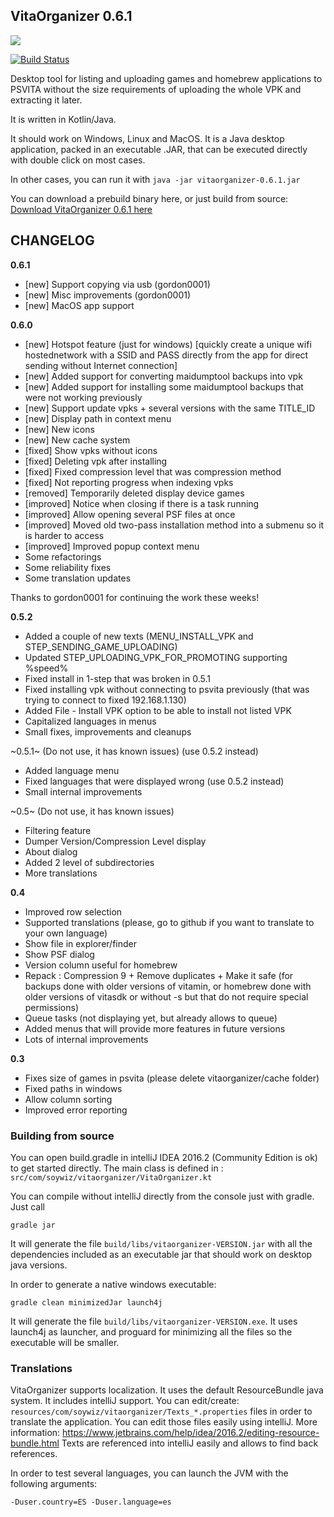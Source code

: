 ## VitaOrganizer 0.6.1

![](extra/screenshot-0.6.png)

[![Build Status](https://travis-ci.org/vitaorganizer/vitaorganizer.svg?branch=master)](https://travis-ci.org/vitaorganizer/vitaorganizer)

Desktop tool for listing and uploading games and homebrew applications to PSVITA without the size requirements
of uploading the whole VPK and extracting it later.

It is written in Kotlin/Java.

It should work on Windows, Linux and MacOS. It is a Java desktop application, packed in an executable .JAR, that
can be executed directly with double click on most cases.

In other cases, you can run it with `java -jar vitaorganizer-0.6.1.jar`

You can download a prebuild binary here, or just build from source:
[Download VitaOrganizer 0.6.1 here](https://github.com/vitaorganizer/vitaorganizer/releases/tag/0.6.1)

## CHANGELOG

**0.6.1**

* [new] Support copying via usb (gordon0001)
* [new] Misc improvements (gordon0001)
* [new] MacOS app support

**0.6.0**

* [new] Hotspot feature (just for windows) [quickly create a unique wifi hostednetwork with a SSID and PASS directly from the app for direct sending without Internet connection]
* [new] Added support for converting maidumptool backups into vpk
* [new] Added support for installing some maidumptool backups that were not working previously
* [new] Support update vpks + several versions with the same TITLE_ID
* [new] Display path in context menu
* [new] New icons
* [new] New cache system
* [fixed] Show vpks without icons
* [fixed] Deleting vpk after installing
* [fixed] Fixed compression level that was compression method
* [fixed] Not reporting progress when indexing vpks
* [removed] Temporarily deleted display device games
* [improved] Notice when closing if there is a task running
* [improved] Allow opening several PSF files at once
* [improved] Moved old two-pass installation method into a submenu so it is harder to access
* [improved] Improved popup context menu
* Some refactorings
* Some reliability fixes
* Some translation updates

Thanks to gordon0001 for continuing the work these weeks!

**0.5.2**

* Added a couple of new texts (MENU_INSTALL_VPK and STEP_SENDING_GAME_UPLOADING)
* Updated STEP_UPLOADING_VPK_FOR_PROMOTING supporting %speed%
* Fixed install in 1-step that was broken in 0.5.1
* Fixed installing vpk without connecting to psvita previously (that was trying to connect to fixed 192.168.1.130)
* Added File - Install VPK option to be able to install not listed VPK
* Capitalized languages in menus
* Small fixes, improvements and cleanups

~0.5.1~ (Do not use, it has known issues) (use 0.5.2 instead)

* Added language menu
* Fixed languages that were displayed wrong (use 0.5.2 instead)
* Small internal improvements

~0.5~ (Do not use, it has known issues)

* Filtering feature
* Dumper Version/Compression Level display
* About dialog
* Added 2 level of subdirectories
* More translations

**0.4**

* Improved row selection
* Supported translations (please, go to github if you want to translate to your own language)
* Show file in explorer/finder
* Show PSF dialog
* Version column useful for homebrew
* Repack : Compression 9 + Remove duplicates + Make it safe (for backups done with older versions of vitamin, or homebrew done with older versions of vitasdk or without -s but that do not require special permissions)
* Queue tasks (not displaying yet, but already allows to queue)
* Added menus that will provide more features in future versions
* Lots of internal improvements

**0.3**

* Fixes size of games in psvita (please delete vitaorganizer/cache folder)
* Fixed paths in windows
* Allow column sorting
* Improved error reporting

### Building from source

You can open build.gradle in intelliJ IDEA 2016.2 (Community Edition is ok) to get started directly.
The main class is defined in : `src/com/soywiz/vitaorganizer/VitaOrganizer.kt`

You can compile without intelliJ directly from the console just with gradle. Just call

```
gradle jar
```

It will generate the file `build/libs/vitaorganizer-VERSION.jar` with all the dependencies included as an executable jar
that should work on desktop java versions.

In order to generate a native windows executable:

```
gradle clean minimizedJar launch4j
```

It will generate the file `build/libs/vitaorganizer-VERSION.exe`. It uses launch4j as launcher,
and proguard for minimizing all the files so the executable will be smaller.

### Translations

VitaOrganizer supports localization. It uses the default ResourceBundle java system. It includes intelliJ support.
You can edit/create: `resources/com/soywiz/vitaorganizer/Texts_*.properties` files in order to translate the application.
You can edit those files easily using intelliJ. More information: https://www.jetbrains.com/help/idea/2016.2/editing-resource-bundle.html
Texts are referenced into intelliJ easily and allows to find back references.

In order to test several languages, you can launch the JVM with the following arguments:
```
-Duser.country=ES -Duser.language=es
```
